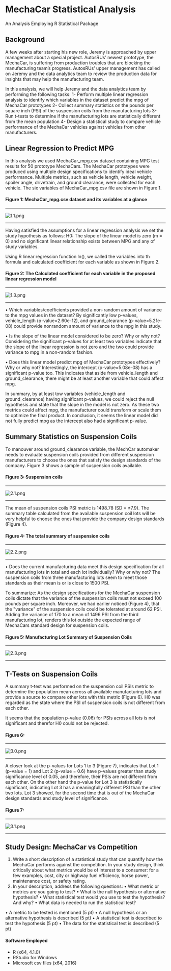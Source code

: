 # MechaCar Statistical Analysis
An Analysis Employing R Statistical Package

## Background
A few weeks after starting his new role, Jeremy is approached by upper management about a special project. AutosRUs’ newest prototype, the MechaCar, is suffering from production troubles that are blocking the manufacturing team’s progress. AutosRUs’ upper management has called on Jeremy and the data analytics team to review the production data for insights that may help the manufacturing team.

In this analysis, we will help Jeremy and the data analytics team by performing the following tasks:
  1-	Perform multiple linear regression analysis to identify which variables in the dataset predict the mpg of MechaCar prototypes
  2-	Collect summary statistics on the pounds per square inch (PSI) of the suspension coils from the manufacturing lots
  3-	Run t-tests to determine if the manufacturing lots are statistically different from the mean population
  4-	Design a statistical study to compare vehicle performance of the MechaCar vehicles against vehicles from other manufacturers. 

 
## Linear Regression to Predict MPG
In this analysis we used MechaCar_mpg.csv dataset containing MPG test results for 50 prototype MechaCars. The MechaCar prototypes were produced using multiple design specifications to identify ideal vehicle performance. Multiple metrics, such as vehicle length, vehicle weight, spoiler angle, drivetrain, and ground clearance, were collected for each vehicle. The six variables of MechaCar_mpg.csv file are shown in Figure 1.

#### Figure 1: MechaCar_mpg.csv dataset and its variables at a glance

------------------------------
![1.1.png](https://github.com/BHashemi2021/MechaCar_Statistical_Analysis/blob/main/Resources/images/1.1.png)

------------------------------
Having satisfied the assumptions for a linear regression analysis we set the study hypothesis as follows:
H0: The slope of the linear model is zero (m = 0) and no significant linear relationship exists between MPG and any of study variables.

Using R linear regression function ln(), we called the variables into th formula and calculated coefficient for each variable as shown in Figure 2.

#### Figure 2: The Calculated coefficient for each variable in the proposed linear regression model

------------------------------
![1.3.png](https://github.com/BHashemi2021/MechaCar_Statistical_Analysis/blob/main/Resources/images/1.3.png)

------------------------------

•	Which variables/coefficients provided a non-random amount of variance to the mpg values in the dataset?
    By significantly low p-values, vehicle_length (p-value=2.60e-12), and ground_clearance (p-value=5.21e-08) could provide nonrandom amount of variance to the mpg in this study.

• Is the slope of the linear model considered to be zero? Why or why not?
    Considering the significant p-values for at least two variables indicate that the slope of the linear regression is not zero and the two could provide variance to mpg in a non-random fashion.

• Does this linear model predict mpg of MechaCar prototypes effectively? Why or why not?
    Interestingly, the intercept (p-value=5.08e-08) has a significant p-value too. This indicates that aside from vehicle_length and ground_clearance, there might be at least another variable that could affect mpg. 

In summary, by at least tow variables (vehicle_length and ground_clearance) having significant p-values, we could reject the null hypothesis and state that the slope in the model is not zero. As these two metrics could affect mpg, the manufacturer could transform or scale them to optimize the final product. In conclusion, it seems the linear model did not fully predict mpg as the intercept also had a significant p-value.


## Summary Statistics on Suspension Coils 
To manouver around ground_clearance variable, the MechCar automaker needs to evaluate suspension coils provided from different suspension manufacturers to choose the ones that satisfy the design standards of the company. Figure 3 shows a sample of suspension coils available.


#### Figure 3: Suspension coils

------------------------------
![2.1.png](https://github.com/BHashemi2021/MechaCar_Statistical_Analysis/blob/main/Resources/images/2.1.png)

------------------------------

The mean of suspension coils PSI metric is 1498.78  (SD = ±7.9). The summary table calculated from the available suspension coil lots will be very helpful to choose the ones that provide the company design standards (Figure 4).

#### Figure 4: The total summary of suspension coils

------------------------------
![2.2.png](https://github.com/BHashemi2021/MechaCar_Statistical_Analysis/blob/main/Resources/images/2.2.png)

------------------------------

• Does the current manufacturing data meet this design specification for all manufacturing lots in total and each lot individually? Why or why not?
    The suspension coils from three manufacturing lots seem to meet those standards as their mean is or is close to 1500 PSI.

To summarize:
As the design specifications for the MechaCar suspension coils dictate that the variance of the suspension coils must not exceed 100 pounds per square inch. Moreover, we had earlier noticed (Figure 4), that the "variance" of the suspension coils could be tolerated at around 62 PSI. Adding the variance of 170 to a mean of 1496 PSI from the third manufacturing lot, renders this lot outside the expected range of MechaCars standard design for suspension coils.


#### Figure 5: Manufacturing Lot Summary of Suspension Coils
------------------------------
![2.3.png](https://github.com/BHashemi2021/MechaCar_Statistical_Analysis/blob/main/Resources/images/2.3.png)

------------------------------


## T-Tests on Suspension Coils

A summary t-test was performed on the suspension coil PSIs metric to determine the population mean across all available manufacturing lots and provide a source to compare other lots with this metric (Figure 6). 
H0 was regarded as the state where the PSI of suspension coils is not different from each other.

It seems that the population p-value (0.06) for PSIs across all lots is not significant and therefor H0 could not be rejected. 


#### Figure 6:  
------------------------------
![3.0.png](https://github.com/BHashemi2021/MechaCar_Statistical_Analysis/blob/main/Resources/images/3.0.png)

------------------------------


A closer look at the p-values for Lots 1 to 3 (Figure 7), indicates that Lot 1 (p-value = 1) and Lot 2 (p-value = 0.6) have p-values greater than study significance level of 0.05, and therefore, their PSIs are not different from each other. On the other hand the p-value for Lot 3 is statistically significant, indicating Lot 3 has a meaningfully different PSI than the other two lots. Lot 3 showed, for the second time that is out of the MechaCar design standards and study level of significance.


#### Figure 7: 
------------------------------
![3.1.png](https://github.com/BHashemi2021/MechaCar_Statistical_Analysis/blob/main/Resources/images/3.1.png)

------------------------------


## Study Design: MechaCar vs Competition

1.	Write a short description of a statistical study that can quantify how the MechaCar performs against the competition. In your study design, think critically about what metrics would be of interest to a consumer: for a few examples, cost, city or highway fuel efficiency, horse power, maintenance cost, or safety rating.
2.	In your description, address the following questions:
•	What metric or metrics are you going to test?
•	What is the null hypothesis or alternative hypothesis?
•	What statistical test would you use to test the hypothesis? And why?
•	What data is needed to run the statistical test?





•	A metric to be tested is mentioned (5 pt)
•	A null hypothesis or an alternative hypothesis is described (5 pt)
•	A statistical test is described to test the hypothesis (5 pt)
•	The data for the statistical test is described (5 pt)


#### Software Employed
  * R (x64, 4.1.0)
  * RStudio for Windows 
  * Microsoft csv files (x64, 2016)
 
  
  
